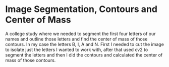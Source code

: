 # Image Segmentation, Contours and Center of Mass
A college study where we needed to segment the first four letters of our names and outline those letters and find the center of mass of those contours.
In my case the letters B, I, A and N.
First I needed to cut the image to isolate just the letters I wanted to work with, after that used cv2 to segment the letters and then I did the contours and calculated the center of mass of those contours.
